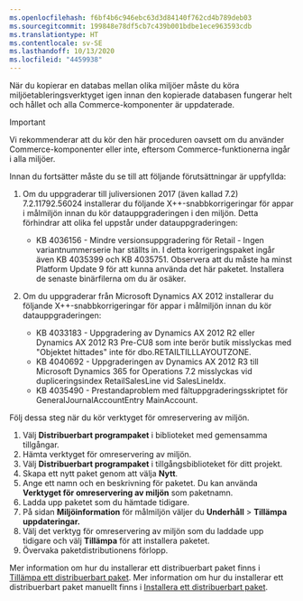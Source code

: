 ```yaml
---
ms.openlocfilehash: f6bf4b6c946ebc63d3d84140f762cd4b789deb03
ms.sourcegitcommit: 199848e78df5cb7c439b001bdbe1ece963593cdb
ms.translationtype: HT
ms.contentlocale: sv-SE
ms.lasthandoff: 10/13/2020
ms.locfileid: "4459938"
---
```

När du kopierar en databas mellan olika miljöer måste du köra miljöetableringsverktyget igen innan den kopierade databasen fungerar helt och hållet och alla Commerce-komponenter är uppdaterade.

> [!IMPORTANT]
> Vi rekommenderar att du kör den här proceduren oavsett om du använder Commerce-komponenter eller inte, eftersom Commerce-funktionerna ingår i alla miljöer. 

Innan du fortsätter måste du se till att följande förutsättningar är uppfyllda:
1. Om du uppgraderar till juliversionen 2017 (även kallad 7.2) 7.2.11792.56024 installerar du följande X++-snabbkorrigeringar för appar i målmiljön innan du kör datauppgraderingen i den miljön. Detta förhindrar att olika fel uppstår under datauppgraderingen:

    - KB 4036156 - Mindre versionsuppgradering för Retail - Ingen variantnummerserie har ställts in. I detta korrigeringspaket ingår även KB 4035399 och KB 4035751. Observera att du måste ha minst Platform Update 9 för att kunna använda det här paketet. Installera de senaste binärfilerna om du är osäker.
    
2. Om du uppgraderar från Microsoft Dynamics AX 2012 installerar du följande X++-snabbkorrigeringar för appar i målmiljön innan du kör datauppgraderingen:
    - KB 4033183 - Uppgradering av Dynamics AX 2012 R2 eller Dynamics AX 2012 R3 Pre-CU8 som inte berör butik misslyckas med "Objektet hittades" inte för dbo.RETAILTILLLAYOUTZONE.
    - KB 4040692 - Uppgraderingen av Dynamics AX 2012 R3 till Microsoft Dynamics 365 for Operations 7.2 misslyckas vid dupliceringsindex RetailSalesLine vid SalesLineIdx.
    - KB 4035490 - Prestandaproblem med fältuppgraderingsskriptet för GeneralJournalAccountEntry MainAccount.


Följ dessa steg när du kör verktyget för omreservering av miljön.

1. Välj **Distribuerbart programpaket** i biblioteket med gemensamma tillgångar.
2. Hämta verktyget för omreservering av miljön.
3. Välj **Distribuerbart programpaket** i tillgångsbiblioteket för ditt projekt.
4. Skapa ett nytt paket genom att välja **Nytt**.
5. Ange ett namn och en beskrivning för paketet. Du kan använda **Verktyget för omreservering av miljön** som paketnamn.
6. Ladda upp paketet som du hämtade tidigare.
7. På sidan **Miljöinformation** för målmiljön väljer du **Underhåll** > **Tillämpa uppdateringar.**
8. Välj det verktyg för omreservering av miljön som du laddade upp tidigare och välj **Tillämpa** för att installera paketet.
9. Övervaka paketdistributionens förlopp. 

Mer information om hur du installerar ett distribuerbart paket finns i [Tillämpa ett distribuerbart paket](../deployment/create-apply-deployable-package.md). Mer information om hur du installerar ett distribuerbart paket manuellt finns i [Installera ett distribuerbart paket](../deployment/install-deployable-package.md).
